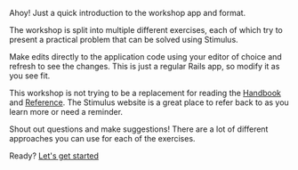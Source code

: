 Ahoy! Just a quick introduction to the workshop app and format.

The workshop is split into multiple different exercises, each of which try to
present a practical problem that can be solved using Stimulus.

Make edits directly to the application code using your editor of choice and
refresh to see the changes. This is just a regular Rails app, so modify it as
you see fit.

This workshop is not trying to be a replacement for reading the
[Handbook](https://stimulus.hotwired.dev/handbook/introduction) and
[Reference](https://stimulus.hotwired.dev/reference/controllers). The Stimulus
website is a great place to refer back to as you learn more or need a reminder.

Shout out questions and make suggestions! There are a lot of different
approaches you can use for each of the exercises.

Ready? [Let's get started]("/exercises/hello-world")
